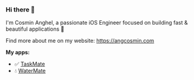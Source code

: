 ### Hi there 👋

I'm Cosmin Anghel, a passionate iOS Engineer focused on building fast & beautiful applications 🚀

Find more about me on my website: https://angcosmin.com

**My apps:**
- ✅ [TaskMate](https://apps.apple.com/us/app/taskmate-reward-people/id1567934521#?platform=iphone)
- 💧 [WaterMate](https://apps.apple.com/gb/app/id1535045825?platform=iphone)
